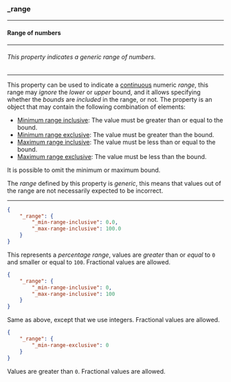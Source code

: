 ### _range



------
#### Range of numbers



------
###### This property indicates a generic range of numbers.



------
This property can be used to indicate a [continuous](_type_number.md) numeric *range*, this range may *ignore* the *lower* or *upper* bound, and it allows specifying whether the *bounds* are *included* in the range, or not. The property is an object that may contain the following combination of elements:

- [Minimum range inclusive](_min-range-inclusive.md): The value must be greater than or equal to the bound.
- [Minimum range exclusive](_min-range-exclusive.md): The value must be greater than the bound.
- [Maximum range inclusive](_max-range-inclusive.md): The value must be less than or equal to the bound.
- [Maximum range exclusive](_max-range-exclusive.md): The value must be less than the bound.

It is possible to omit the minimum or maximum bound.

The *range* defined by this property is *generic*, this means that values out of the range are not necessarily expected to be incorrect.



------
```json
{
	"_range": {
		"_min-range-inclusive": 0.0,
		"_max-range-inclusive": 100.0
	}
}
```
This represents a *percentage range*, values are *greater* than or *equal* to `0` and smaller or equal to `100`. Fractional values are allowed.



```json
{
	"_range": {
		"_min-range-inclusive": 0,
		"_max-range-inclusive": 100
	}
}
```
Same as above, except that we use integers. Fractional values are allowed.



```json
{
	"_range": {
		"_min-range-exclusive": 0
	}
}
```
Values are greater than `0`. Fractional values are allowed.